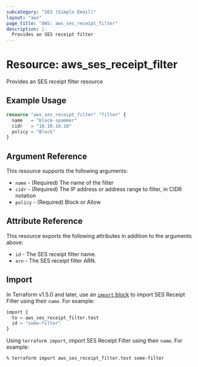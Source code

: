 ```yaml
---
subcategory: "SES (Simple Email)"
layout: "aws"
page_title: "AWS: aws_ses_receipt_filter"
description: |-
  Provides an SES receipt filter
---
```


# Resource: aws_ses_receipt_filter

Provides an SES receipt filter resource

## Example Usage

```terraform
resource "aws_ses_receipt_filter" "filter" {
  name   = "block-spammer"
  cidr   = "10.10.10.10"
  policy = "Block"
}
```

## Argument Reference

This resource supports the following arguments:

* `name` - (Required) The name of the filter
* `cidr` - (Required) The IP address or address range to filter, in CIDR notation
* `policy` - (Required) Block or Allow

## Attribute Reference

This resource exports the following attributes in addition to the arguments above:

* `id` - The SES receipt filter name.
* `arn` - The SES receipt filter ARN.

## Import

In Terraform v1.5.0 and later, use an [`import` block](https://developer.hashicorp.com/terraform/language/import) to import SES Receipt Filter using their `name`. For example:

```terraform
import {
  to = aws_ses_receipt_filter.test
  id = "some-filter"
}
```

Using `terraform import`, import SES Receipt Filter using their `name`. For example:

```console
% terraform import aws_ses_receipt_filter.test some-filter
```

